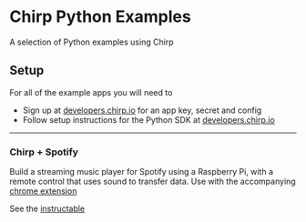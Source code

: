 # Chirp Python Examples

A selection of Python examples using Chirp

## Setup

For all of the example apps you will need to

- Sign up at [developers.chirp.io](https://developers.chirp.io) for an app key, secret and config
- Follow setup instructions for the Python SDK at [developers.chirp.io](https://developers.chirp.io/docs/getting-started/python)

----

### Chirp + Spotify

Build a streaming music player for Spotify using a Raspberry Pi, with a remote control that uses sound to transfer data.
Use with the accompanying [chrome extension](https://chrome.google.com/webstore/detail/chirp-spotify/iepiajcokedpnhcafddeahecjliijlla)

See the [instructable](https://www.instructables.com/id/Spotify-Music-Player-With-Chirp-Connect)
